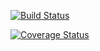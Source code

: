 [![Build Status](https://app.travis-ci.com/poojathakur00/swe1-app.svg?token=mfgmm8RRkgxGVCqTf2gG&branch=master)](https://app.travis-ci.com/poojathakur00/swe1-app)


[![Coverage Status](https://coveralls.io/repos/github/poojathakur00/swe1-app/badge.svg?branch=master)](https://coveralls.io/github/poojathakur00/swe1-app?branch=master)


















